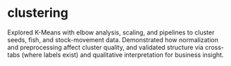 # clustering
Explored K-Means with elbow analysis, scaling, and pipelines to cluster seeds, fish, and stock-movement data. Demonstrated how normalization and preprocessing affect cluster quality, and validated structure via cross-tabs (where labels exist) and qualitative interpretation for business insight.
